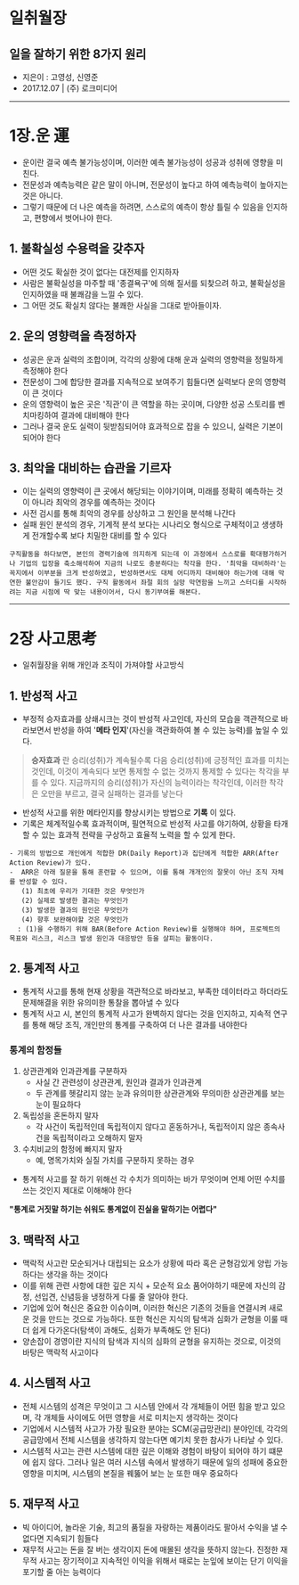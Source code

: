 # 일취월장
## 일을 잘하기 위한 8가지 원리

- 지은이 : 고영성, 신영준
- 2017.12.07 | (주) 로크미디어

- - -

# 1장.운 運
- 운이란 결국 예측 불가능성이며, 이러한 예측 불가능성이 성공과 성취에 영향을 미친다. 
- 전문성과 예측능력은 같은 말이 아니며, 전문성이 높다고 하여 예측능력이 높아지는 것은 아니다.
- 그렇기 때문에 더 나은 예측을 하려면, 스스로의 예측이 항상 틀릴 수 있음을 인지하고, 편향에서 벗어나야 한다. 

## 1. 불확실성 수용력을 갖추자  
  - 어떤 것도 확실한 것이 없다는 대전제를 인지하자
  - 사람은 불확실성을 마주할 때 '종결욕구'에 의해 질서를 되찾으려 하고, 불확실성을 인지하였을 때 불쾌감을 느낄 수 있다.
  - 그 어떤 것도 확실치 않다는 불쾌한 사실을 그대로 받아들이자.

## 2. 운의 영향력을 측정하자 
- 성공은 운과 실력의 조합이며, 각각의 상황에 대해 운과 실력의 영향력을 정밀하게 측정해야 한다
- 전문성이 그에 합당한 결과를 지속적으로 보여주기 힘들다면 실력보다 운의 영향력이 큰 것이다
- 운의 영향력이 높은 곳은 '직관'이 큰 역할을 하는 곳이며, 다양한 성공 스토리를 벤치마킹하여 결과에 대비해야 한다
- 그러나 결국 운도 실력이 뒷받침되어야 효과적으로 잡을 수 있으니, 실력은 기본이 되어야 한다

## 3. 최악을 대비하는 습관을 기르자
- 이는 실력의 영향력이 큰 곳에서 해당되는 이야기이며, 미래를 정확히 예측하는 것이 아니라 최악의 경우를 예측하는 것이다
- 사전 검시를 통해 최악의 경우를 상상하고 그 원인을 분석해 나간다
- 실패 원인 분석의 경우, 기계적 분석 보다는 시나리오 형식으로 구체적이고 생생하게 전개할수록 보다 치밀한 대비를 할 수 있다


```
구직활동을 하다보면, 본인의 경력기술에 의지하게 되는데 이 과정에서 스스로를 확대평가하거나 기업의 입장을 축소해석하여 지금의 나로도 충분하다는 착각을 한다. '최악을 대비하라'는 꼭지에서 이부분을 크게 반성하였고, 반성하면서도 대체 어디까지 대비해야 하는가에 대해 막연한 불안감이 들기도 했다. 구직 활동에서 좌절 회의 실망 막연함을 느끼고 스터디를 시작하려는 지금 시점에 딱 맞는 내용이어서, 다시 동기부여를 해본다.
```

- - -
# 2장 사고思考
- 일취월장을 위해 개인과 조직이 가져야할 사고방식 

## 1. 반성적 사고
- 부정적 승자효과를 상쇄시크는 것이 반성적 사고인데, 자신의 모습을 객관적으로 바라보면서 반성을 하여 '**메타 인지**'(자신을 객관화하여 볼 수 있는 능력)를 높일 수 있다.

> **승자효과** 란 승리(성취)가 계속될수록 다음 승리(성취)에 긍정적인 효과를 미치는 것인데,  이것이 계속되다 보면 통제할 수 없는 것까지 통제할 수 있다는 착각을 부를 수 있다. 지금까지의 승리(성취)가 자신의 능력이라는 착각인데, 이러한 착각은 오만을 부르고, 결국 실패하는 결과를 낳는다

- 반성적 사고를 위한 메타인지를 향상시키는 방법으로 **기록** 이 있다.
- 기록은 체계적일수록 효과적이며, 필연적으로 반성적 사고를 야기하여, 상황을 타개할 수 있는 효과적 전략을 구상하고 효율적 노력을 할 수 있게 한다.

```
- 기록의 방법으로 개인에게 적합한 DR(Daily Report)과 집단에게 적합한 ARR(After Action Review)가 있다.
-  ARR은 아래 질문을 통해 훈련할 수 있으며, 이를 통해 개개인의 잘못이 아닌 조직 자체를 반성할 수 있다. 
   (1) 최초에 우리가 기대한 것은 무엇인가
   (2) 실제로 발생한 결과는 무엇인가
   (3) 발생한 결과의 원인은 무엇인가
   (4) 향후 보완해야할 것은 무엇인가
  : (1)을 수행하기 위해 BAR(Before Action Review)를 실행해야 하며, 프로젝트의 목표와 리스크, 리스크 발생 원인과 대응방안 등을 살피는 활동이다.
```

## 2. 통계적 사고
- 통계적 사고를 통해 현재 상황을 객관적으로 바라보고, 부족한 데이터라고 하더라도 문제해결을 위한 유의미한 통찰을 뽑아낼 수 있다
- 통계적 사고 시, 본인의 통계적 사고가 완벽하지 않다는 것을 인지하고, 지속적 연구를 통해 해당 조직, 개인만의 통계를 구축하여 더 나은 결과를 내야한다

### 통계의 함정들
1) 상관관계와 인과관계를 구분하자  
    - 사실 간 관련성이 상관관계, 원인과 결과가 인과관계
    - 두 관계를 헷갈리지 않는 눈과 유의미한 상관관계와 무의미한 상관관계를 보는 눈이 필요하다
2) 독립성을 혼돈하지 말자  
    - 각 사건이 독립적인데 독립적이지 않다고 혼동하거나, 독립적이지 않은 종속사건을 독립적이라고 오해하지 말자
3) 수치비교의 함정에 빠지지 말자  
    - 예, 명목가치와 실질 가치를 구분하지 못하는 경우

- 통계적 사고를 잘 하기 위해선 각 수치가 의미하는 바가 무엇이며 언제 어떤 수치를 쓰는 것인지 제대로 이해해야 한다  

**"통계로 거짓말 하기는 쉬워도 통계없이 진실을 말하기는 어렵다"**


## 3. 맥락적 사고
- 맥락적 사고란 모순되거나 대립되는 요소가 상황에 따라 혹은 균형감있게 양립 가능하다는 생각을 하는 것이다
- 이를 위해 관련 사항에 대한 깊은 지식 + 모순적 요소 품어야하기 때문에 자신의 감정, 선입견, 신념등을 냉정하게 다룰 줄 알아야 한다. 
- 기업에 있어 혁신은 중요한 이슈이며, 이러한 혁신은 기존의 것들을 연결시켜 새로운 것을 만드는 것으로 가능하다. 또한 혁신은 지식의 탐색과 심화가 균형을 이룰 때 더 쉽게 다가온다(탐색이 과해도, 심화가 부족해도 안 된다)
- 양손잡이 경영이란 지식의 탐색과 지식의 심화의 균형을 유지하는 것으로, 이것의 바탕은 맥락적 사고이다

## 4. 시스템적 사고
- 전체 시스템의 성격은 무엇이고 그 시스템 안에서 각 개체들이 어떤 힘을 받고 있으며, 각 개체들 사이에도 어떤 영향을 서로 미치는지 생각하는 것이다
- 기업에서 시스템적 사고가 가장 필요한 분야는 SCM(공급망관리) 분야인데, 각각의 공급망에서 전체 시스템을 생각하지 않는다면 예기치 못한 참사가 나타날 수 있다. 
- 시스템적 사고는 관련 시스템에 대한 깊은 이해와 경험이 바탕이 되어야 하기 떄문에 쉽지 않다. 그러나 일은 여러 시스템 속에서 발생하기 때문에 일의 성패에 중요한 영향을 미치며, 시스템의 본질을 꿰뚫어 보는 눈 또한 매우 중요하다

## 5. 재무적 사고
- 빅 아이디어, 놀라운 기술, 최고의 품질을 자랑하는 제품이라도 팔아서 수익을 낼 수 없다면 지속되기 힘들다
- 재무적 사고는 돈을 잘 버는 생각이지 돈에 매몰된 생각을 뜻하지 않는다. 진정한 재무적 사고는 장기적이고 지속적인 이익을 위해서 때로는 눈잎에 보이는 단기 이익을 포기할 줄 아는 능력이다